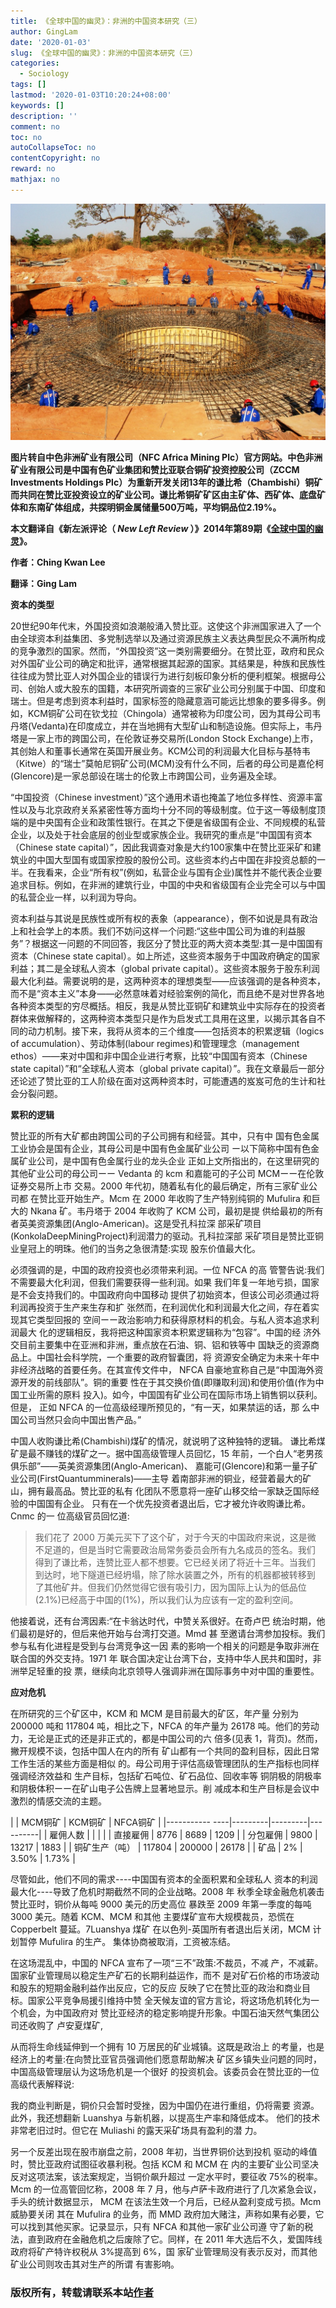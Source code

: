 ```yaml
---
title: 《全球中国的幽灵》：非洲的中国资本研究（三）
author: GingLam
date: '2020-01-03'
slug: 《全球中国的幽灵》：非洲的中国资本研究（三）
categories:
  - Sociology
tags: []
lastmod: '2020-01-03T10:20:24+08:00'
keywords: []
description: ''
comment: no
toc: no
autoCollapseToc: no
contentCopyright: no
reward: no
mathjax: no
---
```

<div align=center><img src="https://raw.githubusercontent.com/GingLam/Storage/master/20156301026445875924.JPG"></div>
<div align=center>
</div>

**图片转自中色非洲矿业有限公司（NFC Africa Mining Plc）官方网站。中色非洲矿业有限公司是中国有色矿业集团和赞比亚联合铜矿投资控股公司（ZCCM Investments Holdings Plc）为重新开发关闭13年的谦比希（Chambishi）铜矿而共同在赞比亚投资设立的矿业公司。谦比希铜矿矿区由主矿体、西矿体、底盘矿体和东南矿体组成，共探明铜金属储量500万吨，平均铜品位2.19%。**

**本文翻译自《新左派评论（ *New Left Review* ）》2014年第89期《[全球中国的幽灵](https://newleftreview.org/issues/II89/articles/ching-kwan-lee-the-spectre-of-global-china)》。**

**作者：Ching Kwan Lee**

**翻译：Ging Lam**

**资本的类型**

20世纪90年代末，外国投资如浪潮般涌入赞比亚。这使这个非洲国家进入了一个由全球资本利益集团、多党制选举以及通过资源民族主义表达典型民众不满所构成的竞争激烈的国家。然而，“外国投资”这一类别需要细分。在赞比亚，政府和民众对外国矿业公司的确定和批评，通常根据其起源的国家。其结果是，种族和民族性往往成为赞比亚人对外国企业的错误行为进行刻板印象分析的便利框架。根据母公司、创始人或大股东的国籍，本研究所调查的三家矿业公司分别属于中国、印度和瑞士。但是考虑到资本利益时，国家标签的隐藏意涵可能远比想象的要多得多。例如，KCM铜矿公司在钦戈拉（Chingola）通常被称为印度公司，因为其母公司韦丹塔(Vedanta)在印度成立，并在当地拥有大型矿山和制造设施。但实际上，韦丹塔是一家上市的跨国公司，在伦敦证券交易所(London Stock Exchange)上市，其创始人和董事长通常在英国开展业务。KCM公司的利润最大化目标与基特韦（Kitwe）的“瑞士”莫帕尼铜矿公司(MCM)没有什么不同，后者的母公司是嘉伦柯(Glencore)是一家总部设在瑞士的伦敦上市跨国公司，业务遍及全球。

<!--more-->

“中国投资（Chinese investment）”这个通用术语也掩盖了地位多样性、资源丰富性以及与北京政府关系紧密性等方面均十分不同的等级制度。位于这一等级制度顶端的是中央国有企业和政策性银行。在其之下便是省级国有企业、不同规模的私营企业，以及处于社会底层的创业型或家族企业。我研究的重点是“中国国有资本（Chinese state capital）”，因此我调查对象是大约100家集中在赞比亚采矿和建筑业的中国大型国有或国家控股的股份公司。这些资本约占中国在非投资总额的一半。在我看来，企业“所有权”(例如，私营企业与国有企业)属性并不能代表企业要追求目标。例如，在非洲的建筑行业，中国的中央和省级国有企业完全可以与中国的私营企业一样，以利润为导向。 

资本利益与其说是民族性或所有权的表象（appearance），倒不如说是具有政治上和社会学上的本质。我们不妨问这样一个问题:“这些中国公司为谁的利益服务”？根据这一问题的不同回答，我区分了赞比亚的两大资本类型:其一是中国国有资本（Chinese state capital）。如上所述，这些资本服务于中国政府确定的国家利益；其二是全球私人资本（global private capital）。这些资本服务于股东利润最大化利益。需要说明的是，这两种资本的理想类型——应该强调的是各种资本，而不是“资本主义”本身——必然意味着对经验案例的简化，而且绝不是对世界各地各种资本类型的穷尽概括。相反，我是从赞比亚铜矿和建筑业中实际存在的投资者群体来做解释的，这两种资本类型只是作为启发式工具用在这里，以揭示其各自不同的动力机制。接下来，我将从资本的三个维度——包括资本的积累逻辑（logics of accumulation）、劳动体制(labour regimes)和管理理念（management ethos）——来对中国和非中国企业进行考察，比较“中国国有资本（Chinese state capital）”和“全球私人资本（global private capital）”。我在文章最后一部分还论述了赞比亚的工人阶级在面对这两种资本时，可能遭遇的岌岌可危的生计和社会分裂问题。 

**累积的逻辑**

赞比亚的所有大矿都由跨国公司的子公司拥有和经营。其中，只有中
国有色金属工业协会是国有企业，其母公司是中国有色金属矿业公司
ー以下简称中国有色金属矿业公司，是中国有色金属行业的龙头企业
正如上文所指出的，在这里研究的其他矿业公司的母公司ーー
Vedanta 的 kcm 和嘉能可的子公司 MCMーー在伦敦证券交易所上市
交易。2000 年代初，随着私有化的最后确定，所有三家矿业公司都
在赞比亚开始生产。Mcm 在 2000 年收购了生产特别纯铜的 Mufulira
和巨大的 Nkana 矿。韦丹塔于 2004 年收购了 KCM 公司，最初是提
供给最初的所有者英美资源集团(Anglo-American)。这是受孔科拉深
部采矿项目(KonkolaDeepMiningProject)利润潜力的驱动。孔科拉深部
采矿项目是赞比亚铜业皇冠上的明珠。他们的当务之急很清楚:实现
股东价值最大化。 

必须强调的是，中国的政府投资也必须带来利润。一位 NFCA 的高
管警告说:我们不需要最大化利润，但我们需要获得一些利润。如果
我们年复一年地亏损，国家是不会支持我们的。中国政府向中国移动
提供了初始资本，但该公司必须通过将利润再投资于生产来生存和扩
张然而，在利润优化和利润最大化之间，存在着实现其它类型回报的
空间ーー政治影响力和获得原材料的机会。与私人资本追求利润最大
化的逻辑相反，我将把这种国家资本积累逻辑称为“包容”。中国的经
济外交目前主要集中在亚洲和非洲，重点放在石油、铜、铝和铁等中
国缺乏的资源商品上。中国社会科学院，一个重要的政府智囊团，将
资源安全确定为未来十年中非经济战略的首要任务。在其宣传文件中，
NFCA 自豪地宣称自己是“中国海外资源开发的前线部队”。铜的重要
性在于其交换价值(即赚取利润)和使用价值(作为中国工业所需的原料
投入)。如今，中国国有矿业公司在国际市场上销售铜以获利。但是，
正如 NFCA 的一位高级经理所预见的，“有一天，如果禁运的话，那
么中国公司当然只会向中国出售产品。” 

中国人收购谦比希(Chambishi)煤矿的情况，就说明了这种独特的逻辑。
谦比希煤矿是最不赚钱的煤矿之一。据中国高级管理人员回忆，15
年前，一个白人“老男孩俱乐部”——英美资源集团(Anglo-American)、
嘉能可(Glencore)和第一量子矿业公司(FirstQuantumminerals)——主导
着南部非洲的铜业，经营着最大的矿山，拥有最高品。赞比亚的私有
化团队不愿意将一座矿山移交给一家缺乏国际经验的中国国有企业。
只有在一个优先投资者退出后，它才被允许收购谦比希。Cnmc 的一
位高级官员回忆道: 

> 我们花了 2000 万美元买下了这个矿，对于今天的中国政府来说，这是微
不足道的，但是当时它需要政治局常务委员会所有九名成员的签名。我们
得到了谦比希，连赞比亚人都不想要。它已经关闭了将近十三年。当我们
到达时，地下隧道已经坍塌，除了除水装置之外，所有的机器都被转移到
了其他矿井。但我们仍然觉得它很有吸引力，因为国际上认为的低品位
(2.1%)已经高于中国的(1%)，所以我们认为应该有一定的盈利空间。 

他接着说，还有台湾因素:“在卡翁达时代，中赞关系很好。在奇卢巴
统治时期，他们最初是好的，但后来他开始与台湾打交道。Mmd 甚
至邀请台湾参加投标。我们参与私有化进程是受到与台湾竞争这一因
素的影响一个相关的问题是争取非洲在联合国的外交支持。1971 年
联合国决定让台湾下台，支持中华人民共和国时，非洲举足轻重的投
票，继续向北京领导人强调非洲在国际事务中对中国的重要性。 

**应对危机**

在所研究的三个矿区中，KCM 和 MCM 是目前最大的矿区，年产量
分别为 200000 吨和 117804 吨，相比之下，NFCA 的年产量为 26178
吨。他们的劳动力，无论是正式的还是非正式的，都是中国公司的六
倍多(见表 1，背页)。然而，撇开规模不谈，包括中国人在内的所有
矿山都有一个共同的盈利目标，因此日常工作生活的某些方面是相似
的。母公司用于评估高级管理团队的生产指标也同样强调经济效益和
生产目标，包括矿石吨位、矿石品位、回收率等
铜阴极的阴极率和阴极体积ーー在矿山电子公告牌上显著地显示。削
减成本和生产目标是会议中激烈的情感交流的主题。



|                | MCM铜矿 | KCM铜矿 | NFCA铜矿 |
|----------- ----|---------|---------|----------|
| 雇佣人数       |         |         |          |
| 直接雇佣       | 8776    | 8689    | 1209     |
| 分包雇佣       | 9800    | 13217   | 1883     |
| 铜矿生产（吨） | 117804  | 200000  | 26178    |
| 矿品           | 2%      | 3.50%   | 1.73%    |

尽管如此，他们不同的需求----中国国有资本的全面积累和全球私人
资本的利润最大化----导致了危机时期截然不同的企业战略。2008 年
秋季全球金融危机袭击赞比亚时，铜价从每吨 9000 美元的历史高位
暴跌至 2009 年第一季度的每吨 3000 美元。随着 KCM、MCM 和其他
主要煤矿宣布大规模裁员，恐慌在 Copperbelt 蔓延。7Luanshya 煤矿
在以色列-英国所有者退出后关闭，MCM 计划暂停 Mufulira 的生产。
集体协商被取消，工资被冻结。

在这场混乱中，中国的 NFCA 宣布了一项“三不”政策:不裁员，不减
产，不减薪。国家矿业管理局以稳定生产矿石的长期利益运作，而不
是对矿石价格的市场波动和股东的短期金融利益作出反应，它的反应
反映了它在赞比亚的政治和商业目标。国家公平竞争局援引维持中赞
全天候友谊的官方言论，将这场危机转化为一个机会，为中国政府对
赞比亚经济的稳定影响提升形象。中国石油天然气集团公司还收购了
卢安夏煤矿, 

从而将生命线延伸到一个拥有 10 万居民的矿业城镇。这既是政治上
的考量，也是经济上的考量:在向赞比亚官员强调他们愿意帮助解决
矿区乡镇失业问题的同时，中国高级管理层认为这场危机是一个很好
的投资机会。该委员会在赞比亚的一位高级代表解释说: 

我的商业判断是，铜价只会暂时受挫，因为中国仍在进行重组，仍将需要
资源。此外，我还想翻新 Luanshya 与新机器，以提高生产率和降低成本。
他们的技术非常老旧过时。但它在 Muliashi 的露天采矿场具有盈利的潜
力。 

另一个反差出现在股市崩盘之前，2008 年初，当世界铜价达到投机
驱动的峰值时，赞比亚政府试图征收暴利税。包括 KCM 和 MCM 在
内的主要矿业公司坚决反对这项法案，该法案规定，当铜价飙升超过
一定水平时，要征收 75%的税率。Mcm 的一位高管回忆称，2008 年
7 月，他与卢萨卡政府进行了几次紧急会议，手头的统计数据显示，
MCM 在该法生效一个月后，已经从盈利变成亏损。Mcm 威胁要关闭
其在 Mufulira 的业务，而 MMD 政府加大赌注，声称如果有必要，它
可以找到其他买家。记录显示，只有 NFCA 和其他一家矿业公司遵
守了新的税法，直到政府在金融危机之后废除了它。同样，在 2011
年大选后不久，爱国阵线政府将矿产特许权税从 3%提高到 6%，国
家矿业管理局没有表示反对，而其他矿业公司则攻击其对生产的所谓
有害影响。 


### 版权所有，转载请联系本站[作者](mailto:linj83@mail2.sysu.edu.cn)
